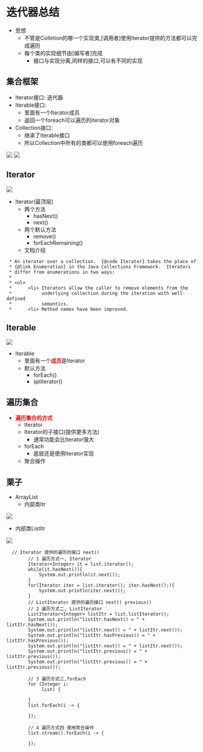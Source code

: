 <!--https://www.cnblogs.com/zyuze/p/7726582.html-->

# 迭代器总结
- 思想
  - 不管是Colletion的哪一个实现类,[调用者]使用Iterator提供的方法都可以完成遍历
  - 每个类的实现细节由[编写者]完成
    - 接口与实现分离,同样的接口,可以有不同的实现    

## 集合框架
- Iterator接口: 迭代器
- Iterable接口:
  - 里面有一个Iterator成员
  - 返回一个foreach可以遍历的iterator对象
- Collection接口: 
  - 继承了Iterable接口
  - 所以Collection中所有的类都可以使用foreach遍历

<img src="photos/0405/7.png">



<img src="photos/0405/1.png">


## Iterator
<img src="photos/0405/2.png">



- Iterator(最顶层)
  - 两个方法
    - hasNext()
    - next()
  - 两个默认方法
    - remove()
    - forEachRemaining()
  - 文档介绍
```
 * An iterator over a collection.  {@code Iterator} takes the place of
 * {@link Enumeration} in the Java Collections Framework.  Iterators
 * differ from enumerations in two ways:
 *
 * <ul>
 *      <li> Iterators allow the caller to remove elements from the
 *           underlying collection during the iteration with well-defined
 *           semantics.
 *      <li> Method names have been improved.
```

## Iterable


<img src="photos/0405/4.png">

- Iterable
  - 里面有一个<font color=red>**成员**</font>是Iterator
  - 默认方法
    - forEach()
    - spliterator()

## 遍历集合  
- **<font color=red>遍历集合的方式</font>**
  - Iterator
  - Iterator的子接口(提供更多方法)
    - 通常功能会比Iterator强大
  - forEach
    - 底层还是使用Iterator实现
  - 聚合操作

## 栗子
- ArrayList
  - 内部类Itr

<img src="photos/0405/5.png">



  - 内部类ListItr

<img src="photos/0405/6.png">




```
  // Iterator 提供的遍历的接口 next()
        // 1 遍历方式一, Iterator
        Iterator<Integer> it = list.iterator();
        while(it.hasNext()){
            System.out.println(it.next());
        }
        for(Iterator iter = list.iterator(); iter.hasNext();){
            System.out.println(iter.next());
        }
        // ListIterator 提供的遍历接口 next() previous()
        // 2 遍历方式二, ListIterator
        ListIterator<Integer> listItr = list.listIterator();
        System.out.println("listItr.hasNext() = " + listItr.hasNext());
        System.out.println("listItr.next() = " + listItr.next());
        System.out.println("listItr.hasPrevious() = " + listItr.hasPrevious());
        System.out.println("listItr.next() = " + listItr.next());
        System.out.println("listItr.previous() = " + listItr.previous());
        System.out.println("listItr.previous() = " + listItr.previous());

        // 3 遍历方式三,forEach
        for (Integer i:
             list) {

        }
        list.forEach(i -> {

        });

        // 4 遍历方式四 使用聚合操作
        list.stream().forEach(i -> {
            
        });
```
